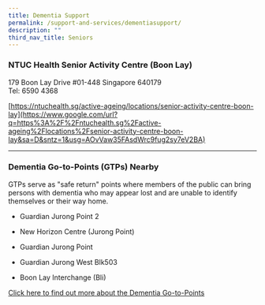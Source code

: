 ```yaml
---
title: Dementia Support
permalink: /support-and-services/dementiasupport/
description: ""
third_nav_title: Seniors
---
```


<h3>NTUC Health Senior Activity Centre (Boon Lay)</h3>
179 Boon Lay Drive #01-448 Singapore 640179<br>   
Tel: 6590 4368<br>   
    
[https://ntuchealth.sg/active-ageing/locations/senior-activity-centre-boon-lay](https://www.google.com/url?q=https%3A%2F%2Fntuchealth.sg%2Factive-ageing%2Flocations%2Fsenior-activity-centre-boon-lay&sa=D&sntz=1&usg=AOvVaw35FAsdWrc9fug2sy7eV2BA)

---

<h3>Dementia Go-to-Points (GTPs) Nearby</h3>
GTPs serve as "safe return" points where members of the public can bring persons with dementia who may appear lost and are unable to identify themselves or their way home.

*   Guardian Jurong Point 2
    
*   New Horizon Centre (Jurong Point)
    
*   Guardian Jurong Point
    
*   Guardian Jurong West Blk503
    
*   Boon Lay Interchange (Bli)
    

[Click here to find out more about the Dementia Go-to-Points](https://www.healthhub.sg/directory/dementia-go-to-points)
